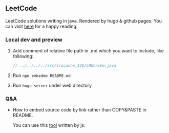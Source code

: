 ## LeetCode

LeetCode solutions writing in java. Rendered by hugo & github pages.
You can visit [here](https://nosugarcoffee.github.io/leetcode) for a happy reading.

### Local dev and preview

1. Add comment of relative file path in .md which you want to include, like following:

    ```java
    // ../../../../src/lrucache_146/LRUCache.java
    ```

2. Run `npm embedme README.md`

3. Run `hugo server` under web directory


### Q&A

- How to embed source code by link rather than COPY&PASTE in README.

  You can use this [tool](https://github.com/zakhenry/embedme) written by js.
